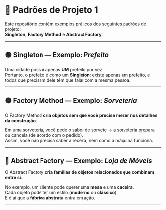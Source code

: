 # 📂 Padrões de Projeto 1

Este repositório contém exemplos práticos dos seguintes padrões de projeto:  
**Singleton**, **Factory Method** e **Abstract Factory**.

---

## 🟢 Singleton — Exemplo: *Prefeito*

Uma cidade possui apenas **UM** prefeito por vez.  
Portanto, o prefeito é como um **Singleton**: existe apenas um prefeito, e todos que precisam dele têm que falar com a mesma pessoa.

---

## 🟡 Factory Method — Exemplo: *Sorveteria*

O Factory Method **cria objetos sem que você precise mexer nos detalhes da construção**.  

Em uma sorveteria, você pede o sabor de sorvete → a sorveteria prepara ou cancela (de acordo com o pedido).  
Assim, você não precisa saber a receita, nem como a máquina funciona.

---

## 🔵 Abstract Factory — Exemplo: *Loja de Móveis*

O Abstract Factory **cria famílias de objetos relacionados que combinam entre si**.  

No exemplo, um cliente pode querer uma **mesa** e uma **cadeira**.  
Cada objeto pode ter um estilo (**moderno** ou **clássico**).  
E é aí que a **fábrica abstrata** entra em ação.

---
